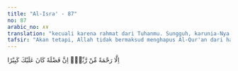 ```yaml
---
title: "Al-Isra' - 87"
no: 87
arabic_no: ٨٧
translation: "kecuali karena rahmat dari Tuhanmu. Sungguh, karunia-Nya atasmu (Muhammad) sangat besar. "
tafsir: "Akan tetapi, Allah tidak bermaksud menghapus Al-Qur'an dari hati Nabi dan mushaf-mushaf, karena rahmat-Nya yang besar yang dilimpahkan kepada hamba-hamba-Nya. Al-Qur'an adalah nikmat yang paling besar yang diberikan Allah kepada manusia. Dia menetapkan Al-Qur'an dalam hati manusia serta menjaganya dari campur tangan mereka.\n\nMenurut ar-Razi, ada dua macam nikmat besar yang diberikan Allah kepada ulama: pertama, memudahkan mereka memperoleh ilmu, dan kedua, tetapnya ilmu dalam pikiran dan ingatan mereka. Dengan kedua macam nikmat itu, maka manusia mudah mencerna kandungan ayat-ayat Al-Qur'an dan kemudian melaksanakan yang diperintahkan-Nya dan menghentikan yang dilarang-Nya. Dengan demikian, terjagalah mereka dari kehancuran di dunia dan azab neraka di akhirat.\n\nPada ayat ini Allah menjelaskan bahwa keutamaan yang diberikan-Nya kepada Nabi Muhammad sangat besar sehingga Allah tidak menginginkan terhapusnya wahyu yang telah diturunkan kepadanya. Wahyu ini merupakan nikmat Allah yang terbesar kepada Rasulullah dan orang-orang beriman karena berisi hidayah dan penyembuh dari berbagai penyakit."
---
```


اِلَّا رَحْمَةً مِّنْ رَّبِّكَۗ اِنَّ فَضْلَهٗ كَانَ عَلَيْكَ كَبِيْرًا

